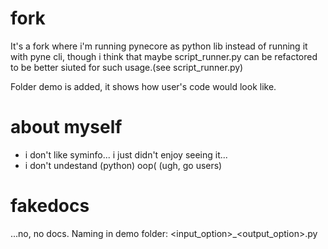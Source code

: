 # fork
It's a fork where i'm running pynecore as python lib instead of running it with pyne cli, though i think that maybe script_runner.py can be refactored to be better siuted for such usage.(see script_runner.py)

Folder demo is added, it shows how user's code would look like.

# about myself
* i don't like syminfo... i just didn't enjoy seeing it...
* i don't undestand (python) oop( (ugh, go users)

# fakedocs
...no, no docs. Naming in demo folder: <input_option>_<output_option>.py